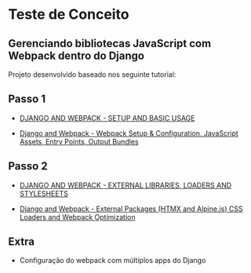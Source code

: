 # Teste de Conceito
## Gerenciando bibliotecas JavaScript com Webpack dentro do Django

Projeto desenvolvido baseado nos seguinte tutorial:

## Passo 1
- [DJANGO AND WEBPACK - SETUP AND BASIC USAGE](https://bugbytes.io/posts/django-and-webpack-setup-and-basic-usage/)

- [Django and Webpack - Webpack Setup & Configuration, JavaScript Assets, Entry Points, Output Bundles](https://www.youtube.com/watch?v=T2y_8PhzWdU&ab_channel=BugBytes)

## Passo 2
- [DJANGO AND WEBPACK - EXTERNAL LIBRARIES, LOADERS AND STYLESHEETS](https://bugbytes.io/posts/django-and-webpack-external-libraries-loaders-and-stylesheets/)

- [Django and Webpack - External Packages (HTMX and Alpine.js) CSS Loaders and Webpack Optimization](https://www.youtube.com/watch?v=f1H6fyw2s-s&ab_channel=BugBytes)


## Extra

- Configuração do webpack com múltiplos apps do Django